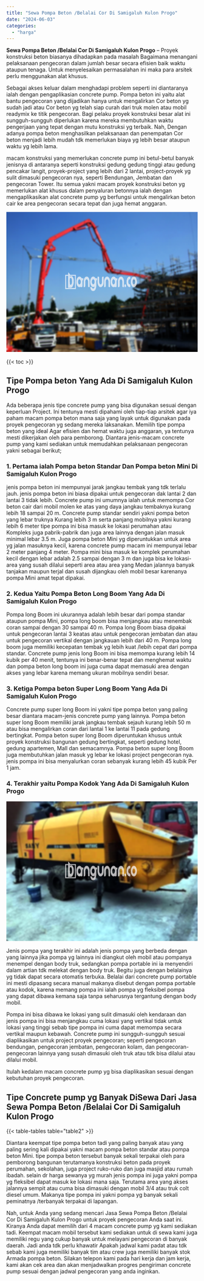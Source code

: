 ```yaml
---
title: "Sewa Pompa Beton /Belalai Cor Di Samigaluh Kulon Progo"
date: "2024-06-03"
categories: 
  - "harga"
---
```


**Sewa Pompa Beton /Belalai Cor Di Samigaluh Kulon Progo** – Proyek konstruksi beton biasanya dihadapkan pada masalah Bagaimana menangani pelaksanaan pengecoran dalam jumlah besar secara efisien baik waktu ataupun tenaga. Untuk menyelesaikan permasalahan ini maka para arsitek perlu menggunakan alat khusus.

Sebagai akses keluar dalam menghadapi problem seperti ini diantaranya ialah dengan pengaplikasian concrete pump. Pompa beton ini yaitu alat bantu pengecoran yang dijadikan hanya untuk mengalirkan Cor beton yg sudah jadi atau Cor beton yg telah siap curah dari truk molen atau mobil readymix ke titik pengecoran. Bagi pelaku proyek konstruksi besar alat ini sungguh-sungguh diperlukan karena mereka membutuhkan waktu pengerjaan yang tepat dengan mutu konstruksi yg terbaik. Nah, Dengan adanya pompa beton menghasilkan pelaksanaan dan penempatan Cor beton menjadi lebih mudah tdk memerlukan biaya yg lebih besar ataupun waktu yg lebih lama.

macam konstruksi yang memerlukan concrete pump ini betul-betul banyak jenisnya di antaranya seperti konstruksi gedung gedung tinggi atau gedung pencakar langit, proyek-project yang lebih dari 2 lantai, project-proyek yg sulit dimasuki pengecoran nya, seperti Bendungan, Jembatan dan pengecoran Tower. Itu semua yakni macam proyek konstruksi beton yg memerlukan alat khusus dalam penyaluran betonnya ialah dengan mengaplikasikan alat concrete pump yg berfungsi untuk mengalirkan beton cair ke area pengecoran secara tepat dan juga hemat anggaran.

![Sewa Pompa Beton /Belalai Cor Di Samigaluh Kulon Progo](/images/sewa-concrete-pump-21.png)

{{< toc >}}

## Tipe Pompa beton Yang Ada Di Samigaluh Kulon Progo

Ada beberapa jenis tipe concrete pump yang bisa digunakan sesuai dengan keperluan Project. Ini tentunya mesti dipahami oleh tiap-tiap arsitek agar iya paham macam pompa beton mana saja yang layak untuk digunakan pada proyek pengecoran yg sedang mereka laksanakan. Memilih tipe pompa beton yang ideal Agar efisien dan hemat waktu juga anggaran, ya tentunya mesti dikerjakan oleh para pemborong. Diantara jenis-macam concrete pump yang kami sediakan untuk memudahkan pelaksanaan pengecoran yakni sebagai berikut;

### 1\. Pertama ialah Pompa beton Standar Dan Pompa beton Mini Di Samigaluh Kulon Progo

jenis pompa beton ini mempunyai jarak jangkau tembak yang tdk terlalu jauh. jenis pompa beton ini biasa dipakai untuk pengecoran dak lantai 2 dan lantai 3 tidak lebih. Concrete pump ini umumnya ialah untuk memompa Cor beton cair dari mobil molen ke atas yang daya jangkau tembaknya kurang lebih 18 sampai 20 m. Concrete pump standar sendiri yakni pompa beton yang lebar truknya Kurang lebih 3 m serta panjang mobilnya yakni kurang lebih 6 meter tipe pompa ini bisa masuk ke lokasi perumahan atau Kompleks juga pabrik-pabrik dan juga area lainnya dengan jalan masuk minimal lebar 3.5 m. Juga pompa beton Mini yg diperuntukkan untuk area yg jalan masuknya kecil, karena concrete pump macam ini mempunyai lebar 2 meter panjang 4 meter. Pompa mini bisa masuk ke komplek perumahan kecil dengan lebar adalah 2.5 sampai dengan 3 m dan juga bisa ke lokasi-area yang susah dilalui seperti area atau area yang Medan jalannya banyak tanjakan maupun terjal dan susah dijangkau oleh mobil besar karenanya pompa Mini amat tepat dipakai.

### 2\. Kedua Yaitu Pompa Beton Long Boom Yang Ada Di Samigaluh Kulon Progo

Pompa long Boom ini ukurannya adalah lebih besar dari pompa standar ataupun pompa Mini, pompa long boom bisa menjangkau atau menembak coran sampai dengan 30 sampai 40 m. Pompa long Boom biasa dipakai untuk pengecoran lantai 3 keatas atau untuk pengecoran jembatan dan atau untuk pengecoran vertikal dengan jangkauan lebih dari 40 m. Pompa long boom juga memiliki kecepatan tembak yg lebih kuat /lebih cepat dari pompa standar. Concrete pump jenis long Boom ini bisa memompa kurang lebih 14 kubik per 40 menit, tentunya ini benar-benar tepat dan menghemat waktu dan pompa beton long boom ini juga cuma dapat memasuki area dengan akses yang lebar karena memang ukuran mobilnya sendiri besar.

### 3\. Ketiga Pompa beton Super Long Boom Yang Ada Di Samigaluh Kulon Progo

Concrete pump super long Boom ini yakni tipe pompa beton yang paling besar diantara macam-jenis concrete pump yang lainnya. Pompa beton super long Boom memiliki jarak jangkau tembak sejauh kurang lebih 50 m atau bisa mengalirkan coran dari lantai 1 ke lantai 11 pada gedung bertingkat. Pompa beton super long Boom diperuntukan khusus untuk proyek konstruksi bangunan gedung bertingkat, seperti gedung hotel, gedung apartemen, Mall dan semacamnya. Pompa beton super long Boom juga membutuhkan jalan masuk yg lebar ke lokasi project pengecoran nya. jenis pompa ini bisa menyalurkan coran sebanyak kurang lebih 45 kubik Per 1 jam.

### 4\. Terakhir yaitu Pompa Kodok Yang Ada Di Samigaluh Kulon Progo

![Sewa Pompa Beton /Belalai Cor Di Samigaluh Kulon Progo](/images/sewa-concrete-pump-29.png)

Jenis pompa yang terakhir ini adalah jenis pompa yang berbeda dengan yang lainnya jika pompa yg lainnya ini diangkut oleh mobil atau pompanya menempel dengan body truk, sedangkan pompa portable ini ia menyendiri dalam artian tdk melekat dengan body truk. Begitu juga dengan belalainya yg tidak dapat secara otomatis terbuka. Belalai dari concrete pump portable ini mesti dipasang secara manual makanya disebut dengan pompa portable atau kodok, karena memang pompa ini ialah pompa yg fleksibel pompa yang dapat dibawa kemana saja tanpa seharusnya tergantung dengan body mobil.

Pompa ini bisa dibawa ke lokasi yang sulit dimasuki oleh kendaraan dan jenis pompa ini bisa menjangkau cuma lokasi yang vertikal tidak untuk lokasi yang tinggi sebab tipe pompa ini cuma dapat memompa secara vertikal maupun kebawah. Concrete pump ini sungguh-sungguh sesuai diaplikasikan untuk project proyek pengecoran; seperti pengecoran bendungan, pengecoran jembatan, pengecoran kolam, dan pengecoran-pengecoran lainnya yang susah dimasuki oleh truk atau tdk bisa dilalui atau dilalui mobil.

Itulah kedalam macam concrete pump yg bisa diaplikasikan sesuai dengan kebutuhan proyek pengecoran.

## Tipe Concrete pump yg Banyak DiSewa Dari Jasa Sewa Pompa Beton /Belalai Cor Di Samigaluh Kulon Progo

{{< table-tables table="table2" >}}

Diantara keempat tipe pompa beton tadi yang paling banyak atau yang paling sering kali dipakai yakni macam pompa beton standar atau pompa beton Mini. tipe pompa beton tersebut banyak sekali terpakai oleh para pemborong bangunan terutamanya konstruksi beton pada proyek perumahan, sekolahan, juga project ruko-ruko dan juga masjid atau rumah ibadah. selain dr harga sewanya yg murah jenis pompa ini juga yakni pompa yg fleksibel dapat masuk ke lokasi mana saja. Terutama area yang akses jalannya sempit atau cuma bisa dimasuki dengan mobil 3/4 atau truk colt diesel umum. Makanya tipe pompa ini yakni pompa yg banyak sekali peminatnya /terbanyak terpakai di lapangan.

Nah, untuk Anda yang sedang mencari Jasa Sewa Pompa Beton /Belalai Cor Di Samigaluh Kulon Progo untuk proyek pengecoran Anda saat ini. Kiranya Anda dapat memilih dari 4 macam concrete pump yg kami sediakan tadi. Keempat macam mobil tersebut kami sediakan untuk di sewa kami juga memiliki regu yang cukup banyak untuk melayani pengecoran di banyak daerah. Jadi anda tdk perlu khawatir Apakah jadwal kami padat atau tdk sebab kami juga memiliki banyak tim atau crew juga memiliki banyak stok Armada pompa beton. Silakan telepon kami pada hari kerja dan jam kerja, kami akan cek area dan akan menjadwalkan progres pengiriman concrete pump sesuai dengan jadwal pengecoran yang anda inginkan.
